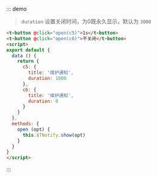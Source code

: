 ::: demo
> `duration` 设置关闭时间，为0既永久显示，默认为 `3000`
```html
<t-button @click="open(c5)">1s</t-button>
<t-button @click="open(c6)">不关闭</t-button>
<script>
export default {
  data () {
    return {
      c5: {
        title: '维护通知',
        duration: 1000
      },
      c6: {
        title: '维护通知',
        duration: 0
      }
    }
  },
  methods: {
    open (opt) {
      this.$TNotify.show(opt)
    }
  }
}
</script>
```
:::
